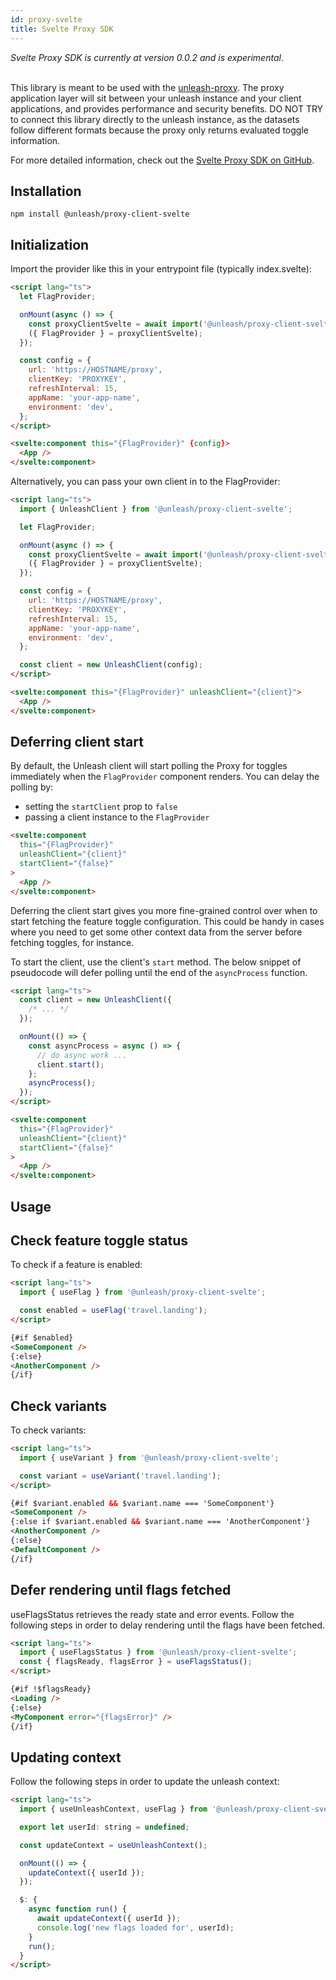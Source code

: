 ```yaml
---
id: proxy-svelte
title: Svelte Proxy SDK
---
```


<div class="alert alert--info" role="alert">
  <em>Svelte Proxy SDK is currently at version 0.0.2 and is experimental</em>.
</div>
<br/>

This library is meant to be used with the [unleash-proxy](https://github.com/Unleash/unleash-proxy). The proxy application layer will sit between your unleash instance and your client applications, and provides performance and security benefits. DO NOT TRY to connect this library directly to the unleash instance, as the datasets follow different formats because the proxy only returns evaluated toggle information.

For more detailed information, check out the [Svelte Proxy SDK on GitHub](https://github.com/Unleash/proxy-client-svelte).

## Installation

```shell npm2yarn
npm install @unleash/proxy-client-svelte
```

## Initialization

Import the provider like this in your entrypoint file (typically index.svelte):

```html
<script lang="ts">
  let FlagProvider;

  onMount(async () => {
    const proxyClientSvelte = await import('@unleash/proxy-client-svelte');
    ({ FlagProvider } = proxyClientSvelte);
  });

  const config = {
    url: 'https://HOSTNAME/proxy',
    clientKey: 'PROXYKEY',
    refreshInterval: 15,
    appName: 'your-app-name',
    environment: 'dev',
  };
</script>

<svelte:component this="{FlagProvider}" {config}>
  <App />
</svelte:component>
```

Alternatively, you can pass your own client in to the FlagProvider:

```html
<script lang="ts">
  import { UnleashClient } from '@unleash/proxy-client-svelte';

  let FlagProvider;

  onMount(async () => {
    const proxyClientSvelte = await import('@unleash/proxy-client-svelte');
    ({ FlagProvider } = proxyClientSvelte);
  });

  const config = {
    url: 'https://HOSTNAME/proxy',
    clientKey: 'PROXYKEY',
    refreshInterval: 15,
    appName: 'your-app-name',
    environment: 'dev',
  };

  const client = new UnleashClient(config);
</script>

<svelte:component this="{FlagProvider}" unleashClient="{client}">
  <App />
</svelte:component>
```

## Deferring client start

By default, the Unleash client will start polling the Proxy for toggles immediately when the `FlagProvider` component renders. You can delay the polling by:

- setting the `startClient` prop to `false`
- passing a client instance to the `FlagProvider`

```html
<svelte:component
  this="{FlagProvider}"
  unleashClient="{client}"
  startClient="{false}"
>
  <App />
</svelte:component>
```

Deferring the client start gives you more fine-grained control over when to start fetching the feature toggle configuration. This could be handy in cases where you need to get some other context data from the server before fetching toggles, for instance.

To start the client, use the client's `start` method. The below snippet of pseudocode will defer polling until the end of the `asyncProcess` function.

```html
<script lang="ts">
  const client = new UnleashClient({
    /* ... */
  });

  onMount(() => {
    const asyncProcess = async () => {
      // do async work ...
      client.start();
    };
    asyncProcess();
  });
</script>

<svelte:component
  this="{FlagProvider}"
  unleashClient="{client}"
  startClient="{false}"
>
  <App />
</svelte:component>
```

## Usage

## Check feature toggle status

To check if a feature is enabled:

```html
<script lang="ts">
  import { useFlag } from '@unleash/proxy-client-svelte';

  const enabled = useFlag('travel.landing');
</script>

{#if $enabled}
<SomeComponent />
{:else}
<AnotherComponent />
{/if}
```

## Check variants

To check variants:

```html
<script lang="ts">
  import { useVariant } from '@unleash/proxy-client-svelte';

  const variant = useVariant('travel.landing');
</script>

{#if $variant.enabled && $variant.name === 'SomeComponent'}
<SomeComponent />
{:else if $variant.enabled && $variant.name === 'AnotherComponent'}
<AnotherComponent />
{:else}
<DefaultComponent />
{/if}
```

## Defer rendering until flags fetched

useFlagsStatus retrieves the ready state and error events. Follow the following steps in order to delay rendering until the flags have been fetched.

```html
<script lang="ts">
  import { useFlagsStatus } from '@unleash/proxy-client-svelte';
  const { flagsReady, flagsError } = useFlagsStatus();
</script>

{#if !$flagsReady}
<Loading />
{:else}
<MyComponent error="{flagsError}" />
{/if}
```

## Updating context

Follow the following steps in order to update the unleash context:

```html
<script lang="ts">
  import { useUnleashContext, useFlag } from '@unleash/proxy-client-svelte';

  export let userId: string = undefined;

  const updateContext = useUnleashContext();

  onMount(() => {
    updateContext({ userId });
  });

  $: {
    async function run() {
      await updateContext({ userId });
      console.log('new flags loaded for', userId);
    }
    run();
  }
</script>
```
